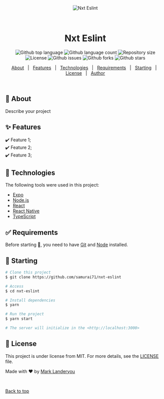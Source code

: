 <div align="center" id="top"> 
  <img src="./.github/app.gif" alt="Nxt Eslint" />

&#xa0;

  <!-- <a href="https://nxteslint.netlify.app">Demo</a> -->
</div>

<h1 align="center">Nxt Eslint</h1>

<p align="center">
  <img alt="Github top language" src="https://img.shields.io/github/languages/top/samurai71/nxt-eslint?color=56BEB8">

  <img alt="Github language count" src="https://img.shields.io/github/languages/count/samurai71/nxt-eslint?color=56BEB8">

  <img alt="Repository size" src="https://img.shields.io/github/repo-size/samurai71/nxt-eslint?color=56BEB8">

  <img alt="License" src="https://img.shields.io/github/license/samurai71/nxt-eslint?color=56BEB8">

  <img alt="Github issues" src="https://img.shields.io/github/issues/samurai71/nxt-eslint?color=56BEB8" />

  <img alt="Github forks" src="https://img.shields.io/github/forks/samurai71/nxt-eslint?color=56BEB8" />

  <img alt="Github stars" src="https://img.shields.io/github/stars/samurai71/nxt-eslint?color=56BEB8" />
</p>

<!-- Status -->

<!-- <h4 align="center">
	🚧  Nxt Eslint 🚀 Under construction...  🚧
</h4>

<hr> -->

<p align="center">
  <a href="#dart-about">About</a> &#xa0; | &#xa0; 
  <a href="#sparkles-features">Features</a> &#xa0; | &#xa0;
  <a href="#rocket-technologies">Technologies</a> &#xa0; | &#xa0;
  <a href="#white_check_mark-requirements">Requirements</a> &#xa0; | &#xa0;
  <a href="#checkered_flag-starting">Starting</a> &#xa0; | &#xa0;
  <a href="#memo-license">License</a> &#xa0; | &#xa0;
  <a href="https://github.com/samurai71" target="_blank">Author</a>
</p>

<br>

## :dart: About

Describe your project

## :sparkles: Features

:heavy_check_mark: Feature 1;\
:heavy_check_mark: Feature 2;\
:heavy_check_mark: Feature 3;

## :rocket: Technologies

The following tools were used in this project:

- [Expo](https://expo.io/)
- [Node.js](https://nodejs.org/en/)
- [React](https://pt-br.reactjs.org/)
- [React Native](https://reactnative.dev/)
- [TypeScript](https://www.typescriptlang.org/)

## :white_check_mark: Requirements

Before starting :checkered_flag:, you need to have [Git](https://git-scm.com) and [Node](https://nodejs.org/en/) installed.

## :checkered_flag: Starting

```bash
# Clone this project
$ git clone https://github.com/samurai71/nxt-eslint

# Access
$ cd nxt-eslint

# Install dependencies
$ yarn

# Run the project
$ yarn start

# The server will initialize in the <http://localhost:3000>
```

## :memo: License

This project is under license from MIT. For more details, see the [LICENSE](LICENSE.md) file.

Made with :heart: by <a href="https://github.com/samurai71" target="_blank">Mark Landeryou</a>

&#xa0;

<a href="#top">Back to top</a>
